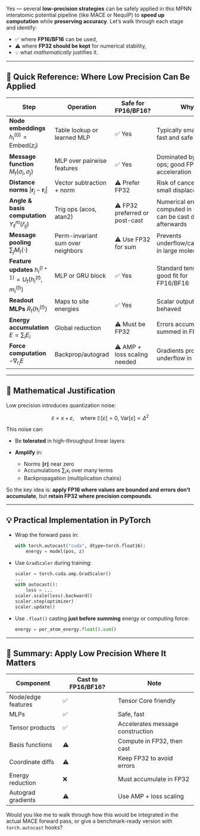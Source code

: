 Yes — several **low-precision strategies** can be safely applied in this MPNN interatomic potential pipeline (like MACE or NequIP) to **speed up computation** while **preserving accuracy**. Let’s walk through each stage and identify:

* ✅ where **FP16/BF16** can be used,
* ⚠️ where **FP32 should be kept** for numerical stability,
* 💡 what *mathematically* justifies it.

---

## 📌 Quick Reference: Where Low Precision Can Be Applied

| Step                                                          | Operation                         | Safe for FP16/BF16?            | Why?                                                                  |
| ------------------------------------------------------------- | --------------------------------- | ------------------------------ | --------------------------------------------------------------------- |
| **Node embeddings** $h_i^{(0)} = \mathrm{Embed}(z_i)$         | Table lookup or learned MLP       | ✅ Yes                          | Typically small, static; fast and safe in FP16                        |
| **Message function** $M_t(\sigma_i, \sigma_j)$                | MLP over pairwise features        | ✅ Yes                          | Dominated by tensor ops; good FP16 acceleration                       |
| **Distance norms** $\|\mathbf{r}_j - \mathbf{r}_i\|$          | Vector subtraction + norm         | ⚠️ Prefer FP32                 | Risk of cancellation for small displacements                          |
| **Angle & basis computation** $Y_\ell^m(\hat{r}_{ij})$        | Trig ops (acos, atan2)            | ⚠️ FP32 preferred or post-cast | Numerical errors if computed in FP16, but can be cast down afterwards |
| **Message pooling** $\sum_j M_t(\cdot)$                       | Perm-invariant sum over neighbors | ⚠️ Use FP32 for sum            | Prevents underflow/cancellation in large molecules                    |
| **Feature updates** $h_i^{(t+1)} = U_t(h_i^{(t)}, m_i^{(t)})$ | MLP or GRU block                  | ✅ Yes                          | Standard tensor ops; good fit for FP16/BF16                           |
| **Readout MLPs** $R_t(h_i^{(t)})$                             | Maps to site energies             | ✅ Yes                          | Scalar outputs → well-behaved                                         |
| **Energy accumulation** $E = \sum_i E_i$                      | Global reduction                  | ⚠️ Must be FP32                | Errors accumulate if summed in FP16                                   |
| **Force computation** $-\nabla_{r_i} E$                       | Backprop/autograd                 | ⚠️ AMP + loss scaling needed   | Gradients prone to underflow in FP16                                  |

---

## 🧮 Mathematical Justification

Low precision introduces quantization noise:

$$
\tilde{x} = x + \varepsilon, \quad \text{where } \mathbb{E}[\varepsilon] = 0,\ \mathrm{Var}[\varepsilon] \propto \Delta^2
$$

This noise can:

* Be **tolerated** in high-throughput linear layers
* **Amplify** in:

  * Norms $\|\mathbf{r}\|$ near zero
  * Accumulations $\sum_i x_i$ over many terms
  * Backpropagation (multiplication chains)

So the key idea is: **apply FP16 where values are bounded and errors don’t accumulate**, but **retain FP32 where precision compounds**.

---

## 💡 Practical Implementation in PyTorch

* Wrap the forward pass in:

  ```python
  with torch.autocast("cuda", dtype=torch.float16):
      energy = model(pos, z)
  ```
* Use `GradScaler` during training:

  ```python
  scaler = torch.cuda.amp.GradScaler()
  ...
  with autocast():
      loss = ...
  scaler.scale(loss).backward()
  scaler.step(optimizer)
  scaler.update()
  ```
* Use `.float()` casting **just before summing** energy or computing force:

  ```python
  energy = per_atom_energy.float().sum()
  ```

---

## 🧪 Summary: Apply Low Precision Where It Matters

| Component          | Cast to FP16/BF16? | Note                             |
| ------------------ | ------------------ | -------------------------------- |
| Node/edge features | ✅                  | Tensor Core friendly             |
| MLPs               | ✅                  | Safe, fast                       |
| Tensor products    | ✅                  | Accelerates message construction |
| Basis functions    | ⚠️                 | Compute in FP32, then cast       |
| Coordinate diffs   | ⚠️                 | Keep FP32 to avoid errors        |
| Energy reduction   | ❌                  | Must accumulate in FP32          |
| Autograd gradients | ⚠️                 | Use AMP + loss scaling           |

Would you like me to walk through how this would be integrated in the actual MACE forward pass, or give a benchmark-ready version with `torch.autocast` hooks?
